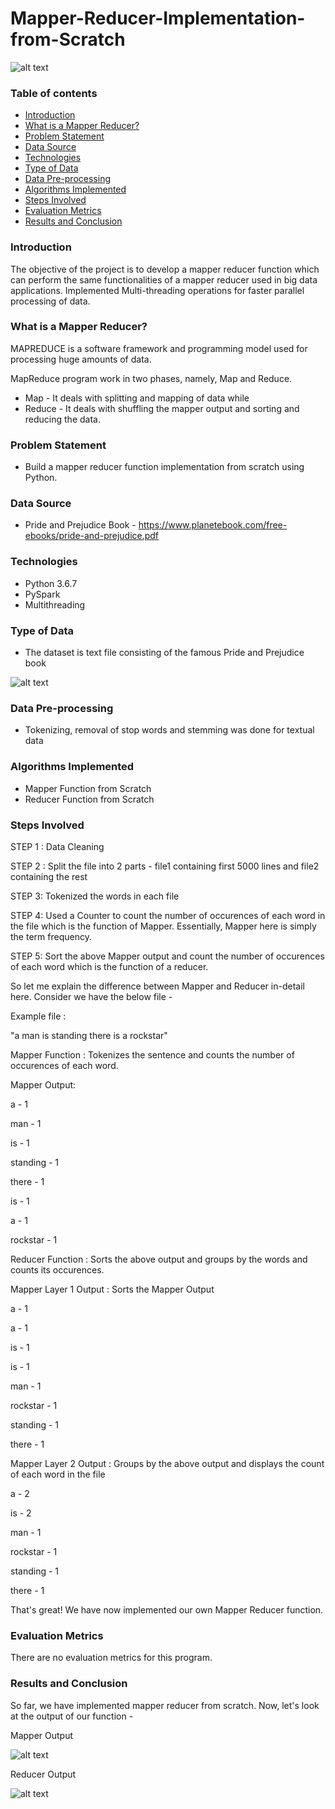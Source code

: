 # Mapper-Reducer-Implementation-from-Scratch


![alt text](mapi.PNG)

### Table of contents
* [Introduction](#introduction)
* [What is a Mapper Reducer?](#what-is-a-mapper-reducer?)
* [Problem Statement](#problem-statement)
* [Data Source](#data-source)
* [Technologies](#technologies)
* [Type of Data](#type-of-data)
* [Data Pre-processing](#data-pre-processing)
* [Algorithms Implemented](#algorithms-implemented)
* [Steps Involved](#steps-involved)
* [Evaluation Metrics](#evaluation-metrics)
* [Results and Conclusion](#results-and-conclusion)

### Introduction
The objective of the project is to develop a mapper reducer function which can perform the same functionalities of a mapper reducer used in big data applications. Implemented Multi-threading operations for faster parallel processing of data.

### What is a Mapper Reducer?
MAPREDUCE is a software framework and programming model used for processing huge amounts of data.

MapReduce program work in two phases, namely, Map and Reduce. 
* Map    - It deals with splitting and mapping of data while
* Reduce - It deals with shuffling the mapper output and sorting and reducing the data.

### Problem Statement
* Build a mapper reducer function implementation from scratch using Python.

### Data Source
* Pride and Prejudice Book - https://www.planetebook.com/free-ebooks/pride-and-prejudice.pdf

### Technologies
* Python 3.6.7
* PySpark
* Multithreading

### Type of Data
* The dataset is text file consisting of the famous Pride and Prejudice book

![alt text](mapinput.PNG)

### Data Pre-processing
* Tokenizing, removal of stop words and stemming was done for textual data

### Algorithms Implemented
* Mapper  Function from Scratch
* Reducer Function from Scratch

### Steps Involved

STEP 1 : Data Cleaning

STEP 2 : Split the file into 2 parts - file1 containing first 5000 lines and file2 containing the rest 

STEP 3: Tokenized the words in each file

STEP 4: Used a Counter to count the number of occurences of each word in the file which is the function of Mapper. Essentially, Mapper here is simply the term frequency.

STEP 5: Sort the above Mapper output and count the number of occurences of each word which is the function of a reducer. 

So let me explain the difference between Mapper and Reducer in-detail here. Consider we have the below file -  

Example file : 


"a man is standing there is a rockstar" 


Mapper Function : Tokenizes the sentence and counts the number of occurences of each word.


Mapper Output:


a - 1

man - 1

is - 1

standing - 1

there - 1

is - 1

a - 1

rockstar - 1

Reducer Function      : Sorts the above output and groups by the words and counts its occurences.


Mapper Layer 1 Output : Sorts the Mapper Output


a        - 1

a        - 1

is       - 1

is       - 1

man      - 1

rockstar - 1  

standing - 1

there    - 1

Mapper Layer 2 Output : Groups by the above output and displays the count of each word in the file


a        - 2

is       - 2

man      - 1

rockstar - 1

standing - 1

there    - 1


That's great! We have now implemented our own Mapper Reducer function. 

### Evaluation Metrics  
There are no evaluation metrics for this program. 

### Results and Conclusion
So far, we have implemented mapper reducer from scratch. Now, let's look at the output of our function - 

Mapper Output

![alt text](mapoutput.PNG)

Reducer Output

![alt text](redoutput.PNG)
